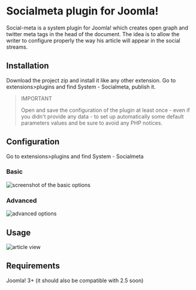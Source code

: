 # Socialmeta plugin for Joomla!
Social-meta is a system plugin for Joomla! which creates open graph and twitter meta tags in the head of the document. The idea is to allow the writer to configure properly the way his article will appear in the social streams.
## Installation
Download the project zip and install it like any other extension. Go to extensions>plugins and find System - Socialmeta, publish it.

> IMPORTANT
>  
> Open and save the configuration of the plugin at least once - even if you didn't provide any data - to set up automatically some default parameters values and be sure to avoid any PHP notices. 

## Configuration
Go to extensions>plugins and find System - Socialmeta
### Basic
![screenshot of the basic options](https://dl.dropboxusercontent.com/u/11260729/socialmeta/socialmeta-plugin-basic-conf.jpg)
### Advanced
![advanced options](https://dl.dropboxusercontent.com/u/11260729/socialmeta/socialmeta-plugin-advanced-conf.jpg)
## Usage
![article view](https://dl.dropboxusercontent.com/u/11260729/socialmeta/socialmeta-article-form.jpg)
## Requirements
Joomla! 3+ (it should also be compatible with 2.5 soon)
